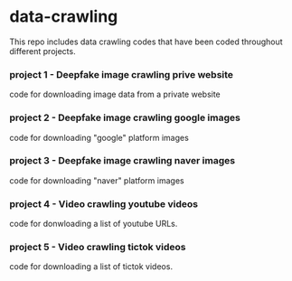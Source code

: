 # data-crawling

This repo includes data crawling codes that have been coded throughout different projects.

### project 1 - Deepfake image crawling prive website
code for downloading image data from a private website

### project 2 - Deepfake image crawling google images
code for downloading "google" platform images

### project 3 - Deepfake image crawling naver images
code for downloading "naver" platform images

### project 4 - Video crawling youtube videos
code for donwloading a list of youtube URLs.

### project 5 - Video crawling tictok videos
code for downloading a list of tictok videos.

